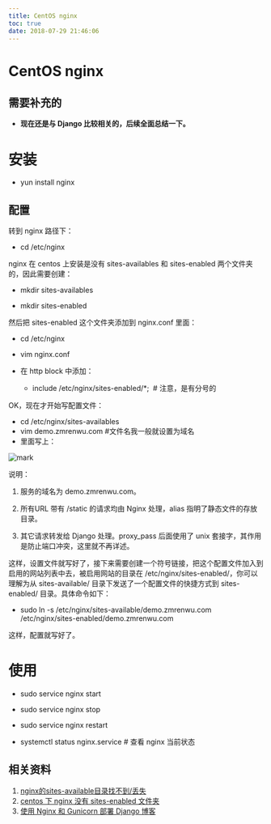 ```yaml
---
title: CentOS nginx
toc: true
date: 2018-07-29 21:46:06
---
```

# CentOS nginx


## 需要补充的

* **现在还是与 Django 比较相关的，后续全面总结一下。**


# 安装

* yun install nginx

## 配置


转到 nginx 路径下：

* cd /etc/nginx

nginx 在 centos 上安装是没有 sites-availables 和 sites-enabled 两个文件夹的，因此需要创建：


* mkdir sites-availables

* mkdir sites-enabled

然后把 sites-enabled 这个文件夹添加到 nginx.conf 里面：


  * cd /etc/nginx


  * vim nginx.conf


  * 在 http block 中添加：


    * include /etc/nginx/sites-enabled/*;  # 注意，是有分号的





OK，现在才开始写配置文件：

* cd /etc/nginx/sites-availables
* vim demo.zmrenwu.com #文件名我一般就设置为域名
* 里面写上：


![mark](http://images.iterate.site/blog/image/180727/7eaL4gd7e1.png?imageslim)




说明：


  1. 服务的域名为 demo.zmrenwu.com。


  2. 所有URL 带有 /static 的请求均由 Nginx 处理，alias 指明了静态文件的存放目录。


  3. 其它请求转发给 Django 处理。proxy_pass 后面使用了 unix 套接字，其作用是防止端口冲突，这里就不再详述。


这样，设置文件就写好了，接下来需要创建一个符号链接，把这个配置文件加入到启用的网站列表中去，被启用网站的目录在 /etc/nginx/sites-enabled/，你可以理解为从 sites-available/ 目录下发送了一个配置文件的快捷方式到 sites-enabled/ 目录。具体命令如下：


  * sudo ln -s /etc/nginx/sites-available/demo.zmrenwu.com /etc/nginx/sites-enabled/demo.zmrenwu.com


这样，配置就写好了。


# 使用

* sudo service nginx start

* sudo service nginx stop

* sudo service nginx restart

* systemctl status nginx.service # 查看 nginx 当前状态




## 相关资料

1. [nginx的sites-available目录找不到/丢失](https://www.centos.bz/question/nginx-sites-available-not-found/)
2. [centos 下 nginx 没有 sites-enabled 文件夹](https://www.jianshu.com/p/10814151f071)
3. [使用 Nginx 和 Gunicorn 部署 Django 博客](https://www.zmrenwu.com/post/20/)
